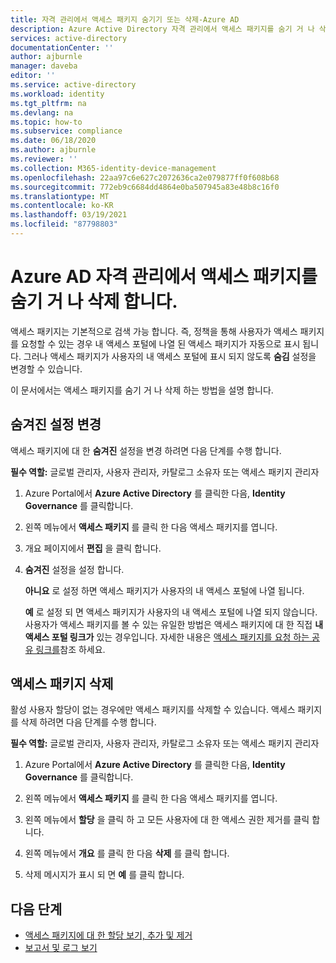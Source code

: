 ```yaml
---
title: 자격 관리에서 액세스 패키지 숨기기 또는 삭제-Azure AD
description: Azure Active Directory 자격 관리에서 액세스 패키지를 숨기 거 나 삭제 하는 방법에 대해 알아봅니다.
services: active-directory
documentationCenter: ''
author: ajburnle
manager: daveba
editor: ''
ms.service: active-directory
ms.workload: identity
ms.tgt_pltfrm: na
ms.devlang: na
ms.topic: how-to
ms.subservice: compliance
ms.date: 06/18/2020
ms.author: ajburnle
ms.reviewer: ''
ms.collection: M365-identity-device-management
ms.openlocfilehash: 22aa97c6e627c2072636ca2e079877ff0f608b68
ms.sourcegitcommit: 772eb9c6684dd4864e0ba507945a83e48b8c16f0
ms.translationtype: MT
ms.contentlocale: ko-KR
ms.lasthandoff: 03/19/2021
ms.locfileid: "87798803"
---
```

# <a name="hide-or-delete-an-access-package-in-azure-ad-entitlement-management"></a>Azure AD 자격 관리에서 액세스 패키지를 숨기 거 나 삭제 합니다.

액세스 패키지는 기본적으로 검색 가능 합니다. 즉, 정책을 통해 사용자가 액세스 패키지를 요청할 수 있는 경우 내 액세스 포털에 나열 된 액세스 패키지가 자동으로 표시 됩니다. 그러나 액세스 패키지가 사용자의 내 액세스 포털에 표시 되지 않도록 **숨김** 설정을 변경할 수 있습니다.

이 문서에서는 액세스 패키지를 숨기 거 나 삭제 하는 방법을 설명 합니다.

## <a name="change-the-hidden-setting"></a>숨겨진 설정 변경

액세스 패키지에 대 한 **숨겨진** 설정을 변경 하려면 다음 단계를 수행 합니다.

**필수 역할:** 글로벌 관리자, 사용자 관리자, 카탈로그 소유자 또는 액세스 패키지 관리자

1. Azure Portal에서 **Azure Active Directory** 를 클릭한 다음, **Identity Governance** 를 클릭합니다.

1. 왼쪽 메뉴에서 **액세스 패키지** 를 클릭 한 다음 액세스 패키지를 엽니다.

1. 개요 페이지에서 **편집** 을 클릭 합니다.

1. **숨겨진** 설정을 설정 합니다.

    **아니요** 로 설정 하면 액세스 패키지가 사용자의 내 액세스 포털에 나열 됩니다.

    **예** 로 설정 되 면 액세스 패키지가 사용자의 내 액세스 포털에 나열 되지 않습니다. 사용자가 액세스 패키지를 볼 수 있는 유일한 방법은 액세스 패키지에 대 한 직접 **내 액세스 포털 링크가** 있는 경우입니다. 자세한 내용은 [액세스 패키지를 요청 하는 공유 링크를](entitlement-management-access-package-settings.md)참조 하세요.

## <a name="delete-an-access-package"></a>액세스 패키지 삭제

활성 사용자 할당이 없는 경우에만 액세스 패키지를 삭제할 수 있습니다. 액세스 패키지를 삭제 하려면 다음 단계를 수행 합니다.

**필수 역할:** 글로벌 관리자, 사용자 관리자, 카탈로그 소유자 또는 액세스 패키지 관리자

1. Azure Portal에서 **Azure Active Directory** 를 클릭한 다음, **Identity Governance** 를 클릭합니다.

1. 왼쪽 메뉴에서 **액세스 패키지** 를 클릭 한 다음 액세스 패키지를 엽니다.

1. 왼쪽 메뉴에서 **할당** 을 클릭 하 고 모든 사용자에 대 한 액세스 권한 제거를 클릭 합니다.

1. 왼쪽 메뉴에서 **개요** 를 클릭 한 다음 **삭제** 를 클릭 합니다.

1. 삭제 메시지가 표시 되 면 **예** 를 클릭 합니다.

## <a name="next-steps"></a>다음 단계

- [액세스 패키지에 대 한 할당 보기, 추가 및 제거](entitlement-management-access-package-assignments.md)
- [보고서 및 로그 보기](entitlement-management-reports.md)
